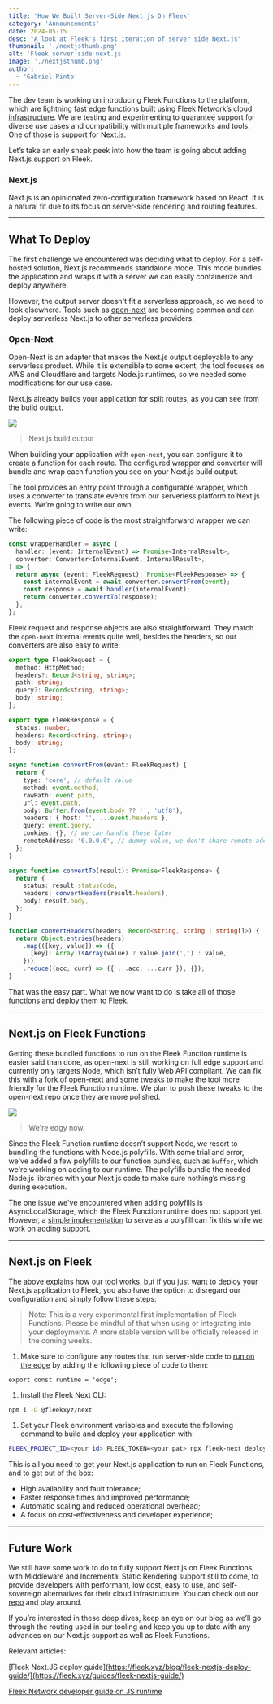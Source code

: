 ```yaml
---
title: 'How We Built Server-Side Next.js On Fleek'
category: 'Announcements'
date: 2024-05-15
desc: "A look at Fleek's first iteration of server side Next.js"
thumbnail: './nextjsthumb.png'
alt: 'Fleek server side next.js'
image: './nextjsthumb.png'
author:
  - 'Gabriel Pinto'
---
```


The dev team is working on introducing Fleek Functions to the platform, which are lightning fast edge functions built using Fleek Network’s [cloud infrastructure](https://blog.fleek.network/post/fleek-network-testnet-phase-3-results/). We are testing and experimenting to guarantee support for diverse use cases and compatibility with multiple frameworks and tools. One of those is support for Next.js.

Let’s take an early sneak peek into how the team is going about adding Next.js support on Fleek.

### Next.js

Next.js is an opinionated zero-configuration framework based on React. It is a natural fit due to its focus on server-side rendering and routing features.

---

## What To Deploy

The first challenge we encountered was deciding what to deploy. For a self-hosted solution, Next.js recommends standalone mode. This mode bundles the application and wraps it with a server we can easily containerize and deploy anywhere.

However, the output server doesn't fit a serverless approach, so we need to look elsewhere. Tools such as [open-next](https://open-next.js.org/) are becoming common and can deploy serverless Next.js to other serverless providers.

### Open-Next

Open-Next is an adapter that makes the Next.js output deployable to any serverless product. While it is extensible to some extent, the tool focuses on AWS and Cloudflare and targets Node.js runtimes, so we needed some modifications for our use case.

Next.js already builds your application for split routes, as you can see from the build output.

![](./next-js-ss.png)

> Next.js build output

When building your application with `open-next`, you can configure it to create a function for each route. The configured wrapper and converter will bundle and wrap each function you see on your Next.js build output.

The tool provides an entry point through a configurable wrapper, which uses a converter to translate events from our serverless platform to Next.js events. We’re going to write our own.

The following piece of code is the most straightforward wrapper we can write:

```typescript
const wrapperHandler = async (
  handler: (event: InternalEvent) => Promise<InternalResult>,
  converter: Converter<InternalEvent, InternalResult>,
) => {
  return async (event: FleekRequest): Promise<FleekResponse> => {
    const internalEvent = await converter.convertFrom(event);
    const response = await handler(internalEvent);
    return converter.convertTo(response);
  };
};
```

Fleek request and response objects are also straightforward. They match the `open-next` internal events quite well, besides the headers, so our converters are also easy to write:

```typescript
export type FleekRequest = {
  method: HttpMethod;
  headers?: Record<string, string>;
  path: string;
  query?: Record<string, string>;
  body: string;
};

export type FleekResponse = {
  status: number;
  headers: Record<string, string>;
  body: string;
};

async function convertFrom(event: FleekRequest) {
  return {
    type: 'core', // default value
    method: event.method,
    rawPath: event.path,
    url: event.path,
    body: Buffer.from(event.body ?? '', 'utf8'),
    headers: { host: '', ...event.headers },
    query: event.query,
    cookies: {}, // we can handle these later
    remoteAddress: '0.0.0.0', // dummy value, we don't share remote addresses at the moment
  };
}

async function convertTo(result): Promise<FleekResponse> {
  return {
    status: result.statusCode,
    headers: convertHeaders(result.headers),
    body: result.body,
  };
}

function convertHeaders(headers: Record<string, string | string[]>) {
  return Object.entries(headers)
    .map(([key, value]) => ({
      [key]: Array.isArray(value) ? value.join(',') : value,
    }))
    .reduce((acc, curr) => ({ ...acc, ...curr }), {});
}
```

That was the easy part. What we now want to do is take all of those functions and deploy them to Fleek.

---

## Next.js on Fleek Functions

Getting these bundled functions to run on the Fleek Function runtime is easier said than done, as open-next is still working on full edge support and currently only targets Node, which isn’t fully Web API compliant. We can fix this with a fork of open-next and [some tweaks](https://github.com/sst/open-next/compare/main...fleekxyz:open-next:main) to make the tool more friendly for the Fleek Function runtime. We plan to push these tweaks to the open-next repo once they are more polished.

![](./edgy-next-js.png)

> We're edgy now.

Since the Fleek Function runtime doesn’t support Node, we resort to bundling the functions with Node.js polyfills. With some trial and error, we've added a few polyfills to our function bundles, such as `buffer`, which we're working on adding to our runtime. The polyfills bundle the needed Node.js libraries with your Next.js code to make sure nothing’s missing during execution.

The one issue we've encountered when adding polyfills is AsyncLocalStorage, which the Fleek Function runtime does not support yet. However, a [simple implementation](https://github.com/sst/open-next/compare/main...fleekxyz:open-next:main#diff-5b24519a92767c3da6501a0ce9b061f18e8f4a350203ee41024b634f245bd4a9) to serve as a polyfill can fix this while we work on adding support.

---

## Next.js on Fleek

The above explains how our [tool](https://github.com/fleekxyz/fleek-next) works, but if you just want to deploy your Next.js application to Fleek, you also have the option to disregard our configuration and simply follow these steps:

> Note: This is a very experimental first implementation of Fleek Functions. Please be mindful of that when using or integrating into your deployments. A more stable version will be officially released in the coming weeks.

1. Make sure to configure any routes that run server-side code to [run on the edge](https://nextjs.org/docs/app/api-reference/file-conventions/route-segment-config#runtime) by adding the following piece of code to them:

```tsx
export const runtime = 'edge';
```

1. Install the Fleek Next CLI:

```bash
npm i -D @fleekxyz/next
```

1. Set your Fleek environment variables and execute the following command to build and deploy your application with:

```bash
FLEEK_PROJECT_ID=<your id> FLEEK_TOKEN=<your pat> npx fleek-next deploy
```

This is all you need to get your Next.js application to run on Fleek Functions, and to get out of the box:

- High availability and fault tolerance;
- Faster response times and improved performance;
- Automatic scaling and reduced operational overhead;
- A focus on cost-effectiveness and developer experience;

---

## Future Work

We still have some work to do to fully support Next.js on Fleek Functions, with Middleware and Incremental Static Rendering support still to come, to provide developers with performant, low cost, easy to use, and self-sovereign alternatives for their cloud infrastructure. You can check out our [repo](https://github.com/fleekxyz/fleek-next) and play around.

If you’re interested in these deep dives, keep an eye on our blog as we’ll go through the routing used in our tooling and keep you up to date with any advances on our Next.js support as well as Fleek Functions.

Relevant articles:

[Fleek Next.JS deploy guide](https://fleek.xyz/blog/fleek-nextjs-deploy-guide/](https://fleek.xyz/guides/fleek-nextjs-guide/)

[Fleek Network developer guide on JS runtime](https://blog.fleek.network/post/fleek-network-developer-guide-js-runtime/)
